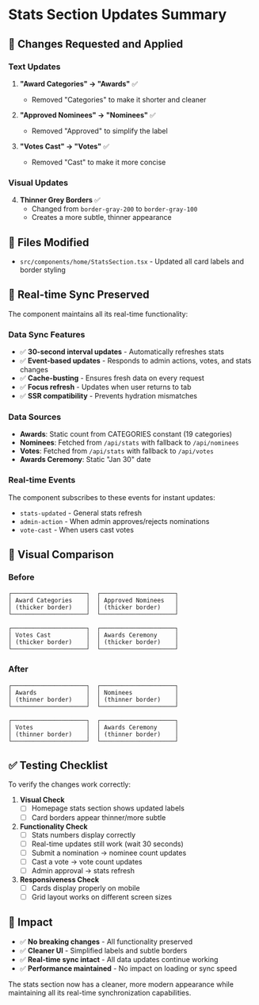 # Stats Section Updates Summary

## 🎯 Changes Requested and Applied

### Text Updates
1. **"Award Categories" → "Awards"** ✅
   - Removed "Categories" to make it shorter and cleaner
   
2. **"Approved Nominees" → "Nominees"** ✅
   - Removed "Approved" to simplify the label
   
3. **"Votes Cast" → "Votes"** ✅
   - Removed "Cast" to make it more concise

### Visual Updates
4. **Thinner Grey Borders** ✅
   - Changed from `border-gray-200` to `border-gray-100`
   - Creates a more subtle, thinner appearance

## 📁 Files Modified

- `src/components/home/StatsSection.tsx` - Updated all card labels and border styling

## 🔄 Real-time Sync Preserved

The component maintains all its real-time functionality:

### Data Sync Features
- ✅ **30-second interval updates** - Automatically refreshes stats
- ✅ **Event-based updates** - Responds to admin actions, votes, and stats changes
- ✅ **Cache-busting** - Ensures fresh data on every request
- ✅ **Focus refresh** - Updates when user returns to tab
- ✅ **SSR compatibility** - Prevents hydration mismatches

### Data Sources
- **Awards**: Static count from CATEGORIES constant (19 categories)
- **Nominees**: Fetched from `/api/stats` with fallback to `/api/nominees`
- **Votes**: Fetched from `/api/stats` with fallback to `/api/votes`
- **Awards Ceremony**: Static "Jan 30" date

### Real-time Events
The component subscribes to these events for instant updates:
- `stats-updated` - General stats refresh
- `admin-action` - When admin approves/rejects nominations
- `vote-cast` - When users cast votes

## 🎨 Visual Comparison

### Before
```
┌─────────────────────┐  ┌─────────────────────┐
│ Award Categories    │  │ Approved Nominees   │
│ (thicker border)    │  │ (thicker border)    │
└─────────────────────┘  └─────────────────────┘

┌─────────────────────┐  ┌─────────────────────┐
│ Votes Cast          │  │ Awards Ceremony     │
│ (thicker border)    │  │ (thicker border)    │
└─────────────────────┘  └─────────────────────┘
```

### After
```
┌─────────────────────┐  ┌─────────────────────┐
│ Awards              │  │ Nominees            │
│ (thinner border)    │  │ (thinner border)    │
└─────────────────────┘  └─────────────────────┘

┌─────────────────────┐  ┌─────────────────────┐
│ Votes               │  │ Awards Ceremony     │
│ (thinner border)    │  │ (thinner border)    │
└─────────────────────┘  └─────────────────────┘
```

## ✅ Testing Checklist

To verify the changes work correctly:

1. **Visual Check**
   - [ ] Homepage stats section shows updated labels
   - [ ] Card borders appear thinner/more subtle
   
2. **Functionality Check**
   - [ ] Stats numbers display correctly
   - [ ] Real-time updates still work (wait 30 seconds)
   - [ ] Submit a nomination → nominee count updates
   - [ ] Cast a vote → vote count updates
   - [ ] Admin approval → stats refresh

3. **Responsiveness Check**
   - [ ] Cards display properly on mobile
   - [ ] Grid layout works on different screen sizes

## 🚀 Impact

- ✅ **No breaking changes** - All functionality preserved
- ✅ **Cleaner UI** - Simplified labels and subtle borders
- ✅ **Real-time sync intact** - All data updates continue working
- ✅ **Performance maintained** - No impact on loading or sync speed

The stats section now has a cleaner, more modern appearance while maintaining all its real-time synchronization capabilities.